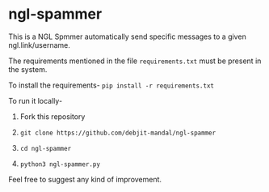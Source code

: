 # ngl-spammer
This is a NGL Spmmer automatically send specific messages to a given ngl.link/username.

The requirements mentioned in the file `requirements.txt` must be present in the system.

To install the requirements-
`pip install -r requirements.txt`

To run it locally-

1. Fork this repository
   
2. `git clone https://github.com/debjit-mandal/ngl-spammer`

3. `cd ngl-spammer`

4. `python3 ngl-spammer.py`


Feel free to suggest any kind of improvement.
